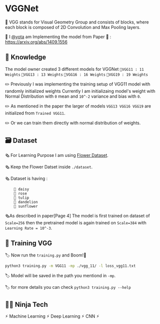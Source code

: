 
# VGGNet 

🛞 VGG stands for Visual Geometry Group and consists of blocks, where each block is composed of 2D Convolution and Max Pooling layers.

🛞 I [@yota](https://github.com/yotaAI) am Implementing the model from Paper 📄 : https://arxiv.org/abs/1409.1556



## 📝 Knowledge

The model owner created 3 different models for VGGNet
`📍VGG11 : 11 Weights`
`📍VGG13 : 13 Weights`
`📍VGG16 : 16 Weights`
`📍VGG19 : 19 Weights`

✏️ Previously I was implementing the training setup of VGG11 model with randomly initialized weights Currently I am initializaing model's weight with Normal Distribution with `0` mean and `10^-2` variance and bias with `0`.

✏️ As mentioned in the paper the larger of models `VGG13 VGG16 VGG19` are initialized from `Trained VGG11`.

✏️ Or we can train them directly with normal distribution of weights.
 

## 🗃️ Dataset

🗞️ For Learning Purpose I am using [Flower Dataset](https://www.kaggle.com/datasets/alxmamaev/flowers-recognition#).

🗞️ Keep the Flower Datset inside `./dataset`.

🗞️ Dataset is having : 
        
        🌼 daisy
        🌼 rose
        🌼 tulip
        🌼 dandelion
        🌼 sunflower

🗞️As described in paper[Page 4] The model is first trained on dataset of `Scale=256`  then the pretrained model is again trained on `Scale=384` with `Learning Rate = 10^-3`.


## 🤖 Training VGG

🏷️ Now run the `training.py` and Boom!🤯
```bash
python3 training.py -m VGG11 -mp ./vgg_11/ -l loss_vgg11.txt
```

🏷️ Model will be saved in the path you mentiond in `-mp`.

🏷️ for more details you can check `python3 training.py --help`



## 🥷🏻 Ninja Tech

⚡︎ Machine Learning ⚡︎ Deep Learning ⚡︎ CNN ⚡︎



